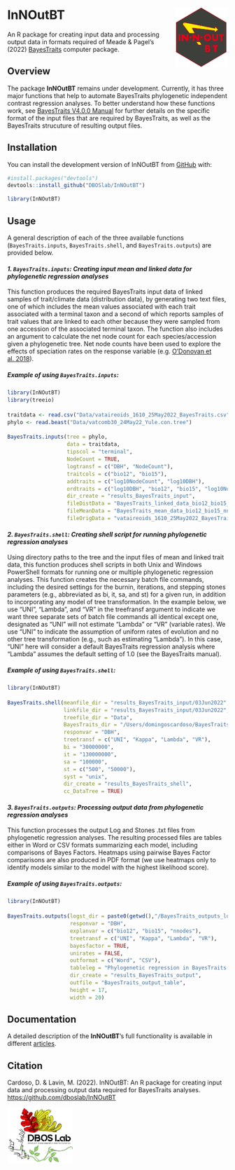 
<!-- README.md is generated from README.Rmd. Please edit that file -->

# InNOutBT <img src="man/figures/innoutbt.png" align="right" alt="" width="120" />

<!-- badges: start -->
<!-- badges: end -->

An R package for creating input data and processing output data in
formats required of Meade & Pagel’s (2022)
[BayesTraits](http://www.evolution.reading.ac.uk/BayesTraitsV4.0.0/BayesTraitsV4.0.0.html)
computer package.  
  

## Overview

The package **InNOutBT** remains under development. Currently, it has
three major functions that help to automate BayesTraits phylogenetic
independent contrast regression analyses. To better understand how these
functions work, see [BayesTraits V4.0.0
Manual](http://www.evolution.reading.ac.uk/BayesTraitsV4.0.0/Files/BayesTraitsV4.0.0-Manual.pdf)
for further details on the specific format of the input files that are
required by BayesTraits, as well as the BayesTraits strucuture of
resulting output files.  
  

## Installation

You can install the development version of InNOutBT from
[GitHub](https://github.com/) with:

``` r
#install.packages("devtools")
devtools::install_github("DBOSlab/InNOutBT")
```

``` r
library(InNOutBT)
```

  
  

## Usage

A general description of each of the three available functions
(`BayesTraits.inputs`, `BayesTraits.shell`, and `BayesTraits.outputs`)
are provided below.  
  

#### *1. `BayesTraits.inputs`: Creating input mean and linked data for phylogenetic regression analyses*

This function produces the required BayesTraits input data of linked
samples of trait/climate data (distribution data), by generating two
text files, one of which includes the mean values associated with each
trait associated with a terminal taxon and a second of which reports
samples of trait values that are linked to each other because they were
sampled from one accession of the associated terminal taxon. The
function also includes an argument to calculate the net node count for
each species/accession given a phylogenetic tree. Net node counts have
been used to explore the effects of speciation rates on the response
variable (e.g. [O’Donovan et
al. 2018](https://doi.org/10.1038/s41559-017-0454-6)).  
  

##### Example of using `BayesTraits.inputs`:

``` r
library(InNOutBT)
library(treeio)

traitdata <- read.csv("Data/vataireoids_1610_25May2022_BayesTraits.csv")
phylo <- read.beast("Data/vatcomb30_24May22_Yule.con.tree")

BayesTraits.inputs(tree = phylo,
                   data = traitdata,
                   tipscol = "terminal",
                   NodeCount = TRUE,
                   logtransf = c("DBH", "NodeCount"),
                   traitcols = c("bio12", "bio15"),
                   addtraits = c("log10NodeCount", "log10DBH"),
                   ordtraits = c("log10DBH", "bio12", "bio15", "log10NodeCount"),
                   dir_create = "results_BayesTraits_input",
                   fileDistData = "BayesTraits_linked_data_bio12_bio15_nnodes.txt",
                   fileMeanData = "BayesTraits_mean_data_bio12_bio15_nnodes.txt",
                   fileOrigData = "vataireoids_1610_25May2022_BayesTraits_netnodes_logtransf.csv")
```

  
  

#### *2. `BayesTraits.shell`: Creating shell script for running phylogenetic regression analyses*

Using directory paths to the tree and the input files of mean and linked
trait data, this function produces shell scripts in both Unix and
Windows PowerShell formats for running one or multiple phylogenetic
regression analyses. This function creates the necessary batch file
commands, including the desired settings for the burnin, iterations, and
stepping stones parameters (e.g., abbreviated as bi, it, sa, and st) for
a given run, in addition to incorporating any model of tree
transformation. In the example below, we use “UNI”, “Lambda”, and “VR”
in the treefransf argument to indicate we want three separate sets of
batch file commands all identical except one, designated as “UNI” will
not estimate “Lambda” or “VR” (variable rates). We use “UNI” to indicate
the assumption of uniform rates of evolution and no other tree
transformation (e.g., such as estimating “Lambda”). In this case, “UNI”
here will consider a default BayesTraits regression analysis where
“Lambda” assumes the default setting of 1.0 (see the BayesTraits
manual).  
  

##### Example of using `BayesTraits.shell`:

``` r
library(InNOutBT)

BayesTraits.shell(meanfile_dir = "results_BayesTraits_input/03Jun2022",
                  linkfile_dir = "results_BayesTraits_input/03Jun2022",
                  treefile_dir = "Data",
                  BayesTraits_dir = "/Users/domingoscardoso/BayesTraitsV4",
                  responvar = "DBH",
                  treetransf = c("UNI", "Kappa", "Lambda", "VR"),
                  bi = "30000000",
                  it = "130000000",
                  sa = "100000",
                  st = c("500", "50000"),
                  syst = "unix",
                  dir_create = "results_BayesTraits_shell",
                  cc_DataTree = TRUE)
```

  
  

#### *3. `BayesTraits.outputs`: Processing output data from phylogenetic regression analyses*

This function processes the output Log and Stones .txt files from
phylogenetic regression analyses. The resulting processed files are
tables either in Word or CSV formats summarizing each model, including
comparisons of Bayes Factors. Heatmaps using pairwise Bayes Factor
comparisons are also produced in PDF format (we use heatmaps only to
identify models similar to the model with the highest likelihood
score).  
  

##### Example of using `BayesTraits.outputs`:

``` r
library(InNOutBT)

BayesTraits.outputs(logst_dir = paste0(getwd(),"/BayesTraits_outputs_log_stone"),
                    responvar = "DBH",
                    explanvar = c("bio12", "bio15", "nnodes"),
                    treetransf = c("UNI", "Kappa", "Lambda", "VR"),
                    bayesfactor = TRUE,
                    unirates = FALSE,
                    outformat = c("Word", "CSV"),
                    tableleg = "Phylogenetic regression in BayesTraits: models and coefficients.",
                    dir_create = "results_BayesTraits_output",
                    outfile = "BayesTraits_output_table",
                    height = 17,
                    width = 20)
```

  
  

## Documentation

A detailed description of the **InNOutBT**’s full functionality is
available in different
[articles](https://dboslab.github.io/InNOutBT/).  
  

## Citation

Cardoso, D. & Lavin, M. (2022). InNOutBT: An R package for creating
input data and processing output data required for BayesTraits analyses.
<https://github.com/dboslab/InNOutBT>

<img src="man/figures/DBOSlab_logo.png" align="left" alt="" width="150" />
